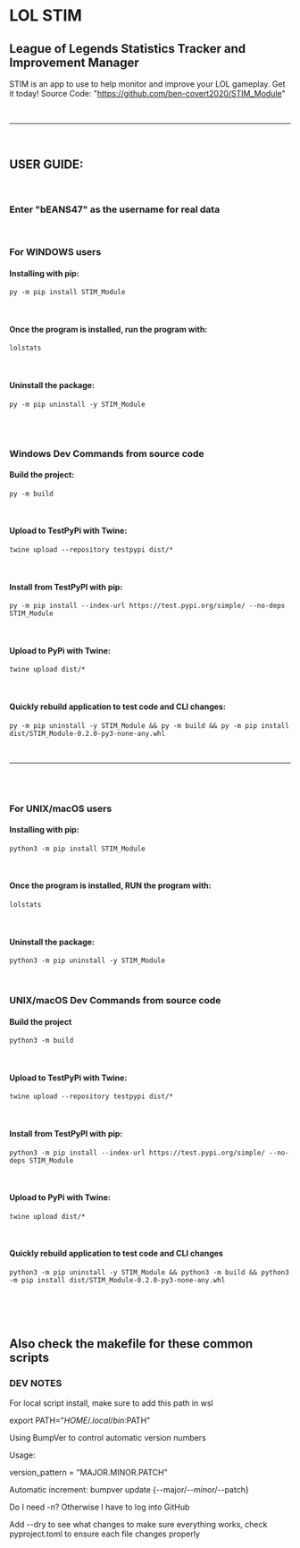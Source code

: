 # LOL STIM

## League of Legends Statistics Tracker and Improvement Manager
STIM is an app to use to help monitor and improve your LOL gameplay. Get it today!
Source Code: "https://github.com/ben-covert2020/STIM_Module"

<br/>

------------

<br/>

## USER GUIDE:

<br/>

### Enter "bEANS47" as the username for real data

<br/>

### **For WINDOWS users**

#### Installing with pip:
```py -m pip install STIM_Module```

<br/>

#### Once the program is installed, run the program with:
```lolstats```

<br/>

#### Uninstall the package:
```py -m pip uninstall -y STIM_Module```

<br/>
<br/>

### **Windows Dev Commands from source code**

#### Build the project:
```py -m build```

<br/>

#### Upload to TestPyPi with Twine:
```twine upload --repository testpypi dist/*```

<br/>

#### Install from TestPyPI with pip:
```py -m pip install --index-url https://test.pypi.org/simple/ --no-deps STIM_Module```

<br/>

#### Upload to PyPi with Twine:
```twine upload dist/*```

<br/>

#### Quickly rebuild application to test code and CLI changes:
```py -m pip uninstall -y STIM_Module && py -m build && py -m pip install dist/STIM_Module-0.2.0-py3-none-any.whl```

<br/>

----------------

<br/>
<br/>

### **For UNIX/macOS users**

#### Installing with pip:
```python3 -m pip install STIM_Module```

<br/>

#### Once the program is installed, RUN the program with:
```lolstats```

<br/>

#### Uninstall the package:
```python3 -m pip uninstall -y STIM_Module```

<br/>

### **UNIX/macOS Dev Commands from source code**

#### Build the project
```python3 -m build```

<br/>

#### Upload to TestPyPi with Twine:
```twine upload --repository testpypi dist/*```

<br/>

#### Install from TestPyPI with pip:
```python3 -m pip install --index-url https://test.pypi.org/simple/ --no-deps STIM_Module```

<br/>

#### Upload to PyPi with Twine:
```twine upload dist/*```

<br/>

#### Quickly rebuild application to test code and CLI changes
```python3 -m pip uninstall -y STIM_Module && python3 -m build && python3 -m pip install dist/STIM_Module-0.2.0-py3-none-any.whl```

<br/>
<br/>
<br/>

## Also check the makefile for these common scripts



### DEV NOTES

For local script install, make sure to add this path in wsl

export PATH="$HOME/.local/bin:$PATH"


Using BumpVer to control automatic version numbers

Usage:

version_pattern = "MAJOR.MINOR.PATCH"


Automatic increment:
bumpver update {--major/--minor/--patch}

Do I need -n? Otherwise I have to log into GitHub

Add --dry to see what changes to make sure everything works, check pyproject.toml to ensure each file changes properly